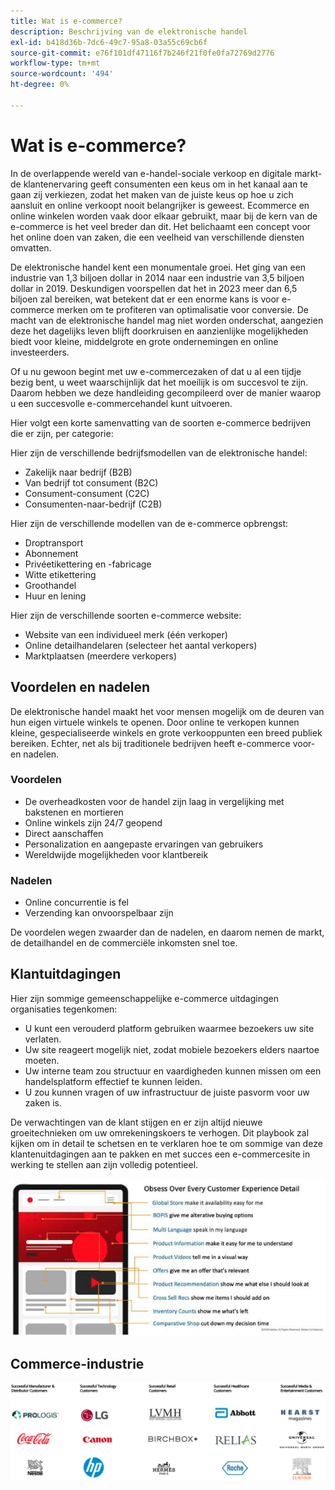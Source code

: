 ```yaml
---
title: Wat is e-commerce?
description: Beschrijving van de elektronische handel
exl-id: b418d36b-7dc6-49c7-95a8-03a55c69cb6f
source-git-commit: e76f101df47116f7b246f21f0fe0fa72769d2776
workflow-type: tm+mt
source-wordcount: '494'
ht-degree: 0%

---
```


# Wat is e-commerce?

In de overlappende wereld van e-handel-sociale verkoop en digitale markt-de klantenervaring geeft consumenten een keus om in het kanaal aan te gaan zij verkiezen, zodat het maken van de juiste keus op hoe u zich aansluit en online verkoopt nooit belangrijker is geweest. Ecommerce en online winkelen worden vaak door elkaar gebruikt, maar bij de kern van de e-commerce is het veel breder dan dit. Het belichaamt een concept voor het online doen van zaken, die een veelheid van verschillende diensten omvatten.

De elektronische handel kent een monumentale groei. Het ging van een industrie van 1,3 biljoen dollar in 2014 naar een industrie van 3,5 biljoen dollar in 2019. Deskundigen voorspellen dat het in 2023 meer dan 6,5 biljoen zal bereiken, wat betekent dat er een enorme kans is voor e-commerce merken om te profiteren van optimalisatie voor conversie. De macht van de elektronische handel mag niet worden onderschat, aangezien deze het dagelijks leven blijft doorkruisen en aanzienlijke mogelijkheden biedt voor kleine, middelgrote en grote ondernemingen en online investeerders.

Of u nu gewoon begint met uw e-commercezaken of dat u al een tijdje bezig bent, u weet waarschijnlijk dat het moeilijk is om succesvol te zijn. Daarom hebben we deze handleiding gecompileerd over de manier waarop u een succesvolle e-commercehandel kunt uitvoeren.

Hier volgt een korte samenvatting van de soorten e-commerce bedrijven die er zijn, per categorie:

Hier zijn de verschillende bedrijfsmodellen van de elektronische handel:

- Zakelijk naar bedrijf (B2B)
- Van bedrijf tot consument (B2C)
- Consument-consument (C2C)
- Consumenten-naar-bedrijf (C2B)

Hier zijn de verschillende modellen van de e-commerce opbrengst:

- Droptransport
- Abonnement
- Privéetikettering en -fabricage
- Witte etikettering
- Groothandel
- Huur en lening

Hier zijn de verschillende soorten e-commerce website:

- Website van een individueel merk (één verkoper)
- Online detailhandelaren (selecteer het aantal verkopers)
- Marktplaatsen (meerdere verkopers)

## Voordelen en nadelen

De elektronische handel maakt het voor mensen mogelijk om de deuren van hun eigen virtuele winkels te openen. Door online te verkopen kunnen kleine, gespecialiseerde winkels en grote verkooppunten een breed publiek bereiken. Echter, net als bij traditionele bedrijven heeft e-commerce voor- en nadelen.

### Voordelen

- De overheadkosten voor de handel zijn laag in vergelijking met bakstenen en mortieren
- Online winkels zijn 24/7 geopend
- Direct aanschaffen
- Personalization en aangepaste ervaringen van gebruikers
- Wereldwijde mogelijkheden voor klantbereik

### Nadelen

- Online concurrentie is fel
- Verzending kan onvoorspelbaar zijn

De voordelen wegen zwaarder dan de nadelen, en daarom nemen de markt, de detailhandel en de commerciële inkomsten snel toe.

## Klantuitdagingen

Hier zijn sommige gemeenschappelijke e-commerce uitdagingen organisaties tegenkomen:

- U kunt een verouderd platform gebruiken waarmee bezoekers uw site verlaten.
- Uw site reageert mogelijk niet, zodat mobiele bezoekers elders naartoe moeten.
- Uw interne team zou structuur en vaardigheden kunnen missen om een handelsplatform effectief te kunnen leiden.
- U zou kunnen vragen of uw infrastructuur de juiste pasvorm voor uw zaken is.

De verwachtingen van de klant stijgen en er zijn altijd nieuwe groeitechnieken om uw omrekeningskoers te verhogen. Dit playbook zal kijken om in detail te schetsen en te verklaren hoe te om sommige van deze klantenuitdagingen aan te pakken en met succes een e-commercesite in werking te stellen aan zijn volledig potentieel.

![ De waarde van handelstechnologie ](../../assets/playbooks/commerce-tech.png)

## Commerce-industrie

![ De waarde van handelstechnologie ](../../assets/playbooks/commerce-industries.png)
